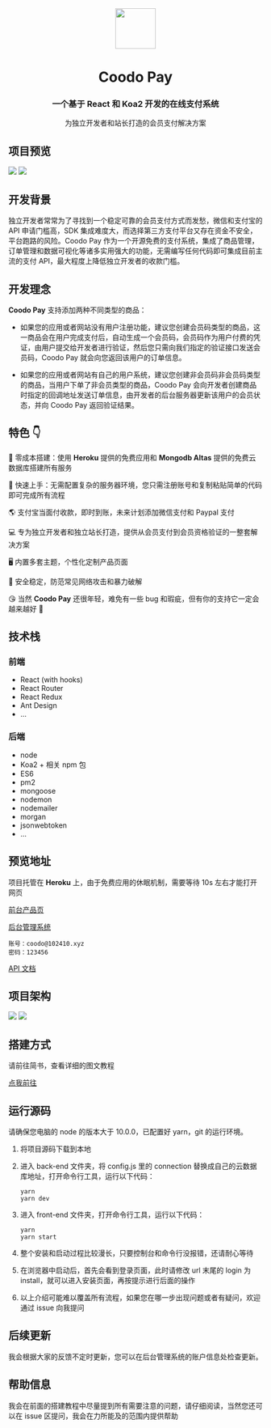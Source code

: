 <div align="center">
<img src="https://i.loli.net/2020/03/27/xdEUXeo6QDMWa2O.png" width="80px" height="80px"/>
</div>
  <h1 align="center">
    Coodo Pay
  </h1>
  <h3 align="center">
    一个基于 React 和 Koa2 开发的在线支付系统
  </h3>
<p align="center">
    为独立开发者和站长打造的会员支付解决方案
</p>

## 项目预览

<img src="https://i.loli.net/2020/05/31/OAYDaXHiRV7w6j2.png">
<img src="https://i.loli.net/2020/05/31/pYhrvI7nQRKlsau.png">

## 开发背景

独立开发者常常为了寻找到一个稳定可靠的会员支付方式而发愁，微信和支付宝的 API 申请门槛高，SDK 集成难度大，而选择第三方支付平台又存在资金不安全，平台跑路的风险。Coodo Pay 作为一个开源免费的支付系统，集成了商品管理，订单管理和数据可视化等诸多实用强大的功能，无需编写任何代码即可集成目前主流的支付 API，最大程度上降低独立开发者的收款门槛。

## 开发理念

**Coodo Pay** 支持添加两种不同类型的商品：

- 如果您的应用或者网站没有用户注册功能，建议您创建会员码类型的商品，这一商品会在用户完成支付后，自动生成一个会员码，会员码作为用户付费的凭证，由用户提交给开发者进行验证，然后您只需向我们指定的验证接口发送会员码，Coodo Pay 就会向您返回该用户的订单信息。

- 如果您的应用或者网站有自己的用户系统，建议您创建非会员码非会员码类型的商品，当用户下单了非会员类型的商品，Coodo Pay 会向开发者创建商品时指定的回调地址发送订单信息，由开发者的后台服务器更新该用户的会员状态，并向 Coodo Pay 返回验证结果。

## 特色 👇

📝 零成本搭建：使用 **Heroku** 提供的免费应用和 **Mongodb Altas** 提供的免费云数据库搭建所有服务

🌉 快速上手：无需配置复杂的服务器环境，您只需注册账号和复制粘贴简单的代码即可完成所有流程

🌎 支付宝当面付收款，即时到账，未来计划添加微信支付和 Paypal 支付

💻 专为独立开发者和独立站长打造，提供从会员支付到会员资格验证的一整套解决方案

🖥 内置多套主题，个性化定制产品页面

🌱 安全稳定，防范常见网络攻击和暴力破解

😘 当然 **Coodo Pay** 还很年轻，难免有一些 bug 和瑕疵，但有你的支持它一定会越来越好 🏃

## 技术栈

### 前端

- React (with hooks)
- React Router
- React Redux
- Ant Design
- ...

### 后端

- node
- Koa2 + 相关 npm 包
- ES6
- pm2
- mongoose
- nodemon
- nodemailer
- morgan
- jsonwebtoken
- ...

## 预览地址

项目托管在 **Heroku** 上，由于免费应用的休眠机制，需要等待 10s 左右才能打开网页

[前台产品页](https://pay.960960.xyz/#/product/6)

[后台管理系统](https://pay.960960.xyz)

```
账号：coodo@102410.xyz
密码：123456
```

[API 文档](https://pay.960960.xyz/swagger)

## 项目架构

<img src="https://i.loli.net/2020/06/25/IAvzkwqybueSd1p.png">
<img src="https://i.loli.net/2020/06/25/GpBbfny8JdVN1cr.png">

## 搭建方式

请前往简书，查看详细的图文教程

[点我前往](https://www.jianshu.com/p/13e3ed3f7079)

## 运行源码

请确保您电脑的 node 的版本大于 10.0.0，已配置好 yarn，git 的运行环境。

1. 将项目源码下载到本地

2. 进入 back-end 文件夹，将 config.js 里的 connection 替换成自己的云数据库地址，打开命令行工具，运行以下代码：

   ```
   yarn
   yarn dev
   ```

3. 进入 front-end 文件夹，打开命令行工具，运行以下代码：

   ```
   yarn
   yarn start
   ```

4. 整个安装和启动过程比较漫长，只要控制台和命令行没报错，还请耐心等待

5. 在浏览器中启动后，首先会看到登录页面，此时请修改 url 末尾的 login 为 install，就可以进入安装页面，再按提示进行后面的操作

6. 以上介绍可能难以覆盖所有流程，如果您在哪一步出现问题或者有疑问，欢迎通过 issue 向我提问

## 后续更新

我会根据大家的反馈不定时更新，您可以在后台管理系统的账户信息处检查更新。

## 帮助信息

我会在前面的搭建教程中尽量提到所有需要注意的问题，请仔细阅读，当然您还可以在 issue 区提问，我会在力所能及的范围内提供帮助
